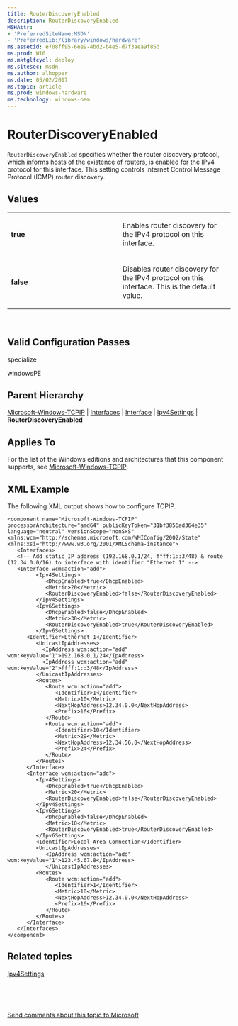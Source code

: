 ```yaml
---
title: RouterDiscoveryEnabled
description: RouterDiscoveryEnabled
MSHAttr:
- 'PreferredSiteName:MSDN'
- 'PreferredLib:/library/windows/hardware'
ms.assetid: e708ff95-6ee9-4bd2-b4e5-d7f3aea9f85d
ms.prod: W10
ms.mktglfcycl: deploy
ms.sitesec: msdn
ms.author: alhopper
ms.date: 05/02/2017
ms.topic: article
ms.prod: windows-hardware
ms.technology: windows-oem
---
```


# RouterDiscoveryEnabled


`RouterDiscoveryEnabled` specifies whether the router discovery protocol, which informs hosts of the existence of routers, is enabled for the IPv4 protocol for this interface. This setting controls Internet Control Message Protocol (ICMP) router discovery.

## Values


<table>
<colgroup>
<col width="50%" />
<col width="50%" />
</colgroup>
<tbody>
<tr class="odd">
<td><p><strong>true</strong></p></td>
<td><p>Enables router discovery for the IPv4 protocol on this interface.</p></td>
</tr>
<tr class="even">
<td><p><strong>false</strong></p></td>
<td><p>Disables router discovery for the IPv4 protocol on this interface. This is the default value.</p></td>
</tr>
</tbody>
</table>

 

## Valid Configuration Passes


specialize

windowsPE

## Parent Hierarchy


[Microsoft-Windows-TCPIP](microsoft-windows-tcpip.md) | [Interfaces](microsoft-windows-tcpip-interfaces.md) | [Interface](microsoft-windows-tcpip-interfaces-interface.md) | [Ipv4Settings](microsoft-windows-tcpip-interfaces-interface-ipv4settings.md) | **RouterDiscoveryEnabled**

## Applies To


For the list of the Windows editions and architectures that this component supports, see [Microsoft-Windows-TCPIP](microsoft-windows-tcpip.md).

## XML Example


The following XML output shows how to configure TCPIP.

``` syntax
<component name="Microsoft-Windows-TCPIP" processorArchitecture="amd64" publicKeyToken="31bf3856ad364e35" language="neutral" versionScope="nonSxS" xmlns:wcm="http://schemas.microsoft.com/WMIConfig/2002/State" xmlns:xsi="http://www.w3.org/2001/XMLSchema-instance">
   <Interfaces>
   <!-- Add static IP address (192.168.0.1/24, ffff:1::3/48) & route (12.34.0.0/16) to interface with identifier "Ethernet 1" -->      <Interface wcm:action="add">
         <Ipv4Settings>
            <DhcpEnabled>true</DhcpEnabled> 
            <Metric>20</Metric> 
            <RouterDiscoveryEnabled>false</RouterDiscoveryEnabled> 
         </Ipv4Settings>
         <Ipv6Settings>
            <DhcpEnabled>false</DhcpEnabled> 
            <Metric>30</Metric> 
            <RouterDiscoveryEnabled>true</RouterDiscoveryEnabled> 
         </Ipv6Settings>
      <Identifier>Ethernet 1</Identifier>
         <UnicastIpAddresses>
           <IpAddress wcm:action="add" wcm:keyValue="1">192.168.0.1/24</IpAddress>
           <IpAddress wcm:action="add" wcm:keyValue="2">ffff:1::3/48</IpAddress>
         </UnicastIpAddresses>
         <Routes>
            <Route wcm:action="add">
               <Identifier>1</Identifier> 
               <Metric>10</Metric> 
               <NextHopAddress>12.34.0.0</NextHopAddress> 
               <Prefix>16</Prefix> 
            </Route>
            <Route wcm:action="add">
               <Identifier>10</Identifier> 
               <Metric>29</Metric> 
               <NextHopAddress>12.34.56.0</NextHopAddress> 
               <Prefix>24</Prefix> 
            </Route>
         </Routes>
      </Interface>
      <Interface wcm:action="add">
         <Ipv4Settings>
            <DhcpEnabled>true</DhcpEnabled> 
            <Metric>20</Metric> 
            <RouterDiscoveryEnabled>false</RouterDiscoveryEnabled> 
         </Ipv4Settings>
         <Ipv6Settings>
            <DhcpEnabled>false</DhcpEnabled> 
            <Metric>10</Metric> 
            <RouterDiscoveryEnabled>true</RouterDiscoveryEnabled> 
         </Ipv6Settings>
         <Identifier>Local Area Connection</Identifier> 
         <UnicastIpAddresses>
            <IpAddress wcm:action="add" wcm:keyValue="1">123.45.67.8</IpAddress> 
            </UnicastIpAddresses>
         <Routes>
            <Route wcm:action="add">
               <Identifier>1</Identifier> 
               <Metric>10</Metric> 
               <NextHopAddress>12.34.0.0</NextHopAddress> 
               <Prefix>16</Prefix> 
            </Route>
         </Routes>
      </Interface>
   </Interfaces>
</component>
```

## Related topics


[Ipv4Settings](microsoft-windows-tcpip-interfaces-interface-ipv4settings.md)

 

 

[Send comments about this topic to Microsoft](mailto:wsddocfb@microsoft.com?subject=Documentation%20feedback%20%5Bp_unattend\p_unattend%5D:%20RouterDiscoveryEnabled%20%20RELEASE:%20%2810/3/2016%29&body=%0A%0APRIVACY%20STATEMENT%0A%0AWe%20use%20your%20feedback%20to%20improve%20the%20documentation.%20We%20don't%20use%20your%20email%20address%20for%20any%20other%20purpose,%20and%20we'll%20remove%20your%20email%20address%20from%20our%20system%20after%20the%20issue%20that%20you're%20reporting%20is%20fixed.%20While%20we're%20working%20to%20fix%20this%20issue,%20we%20might%20send%20you%20an%20email%20message%20to%20ask%20for%20more%20info.%20Later,%20we%20might%20also%20send%20you%20an%20email%20message%20to%20let%20you%20know%20that%20we've%20addressed%20your%20feedback.%0A%0AFor%20more%20info%20about%20Microsoft's%20privacy%20policy,%20see%20http://privacy.microsoft.com/default.aspx. "Send comments about this topic to Microsoft")





